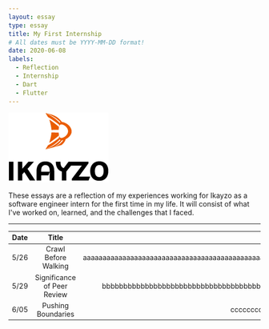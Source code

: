 ```yaml
---
layout: essay
type: essay
title: My First Internship
# All dates must be YYYY-MM-DD format!
date: 2020-06-08
labels:
  - Reflection
  - Internship
  - Dart
  - Flutter
---
```


<img class="" src="../images/logo-ikayzo.png">

These essays are a reflection of my experiences working for Ikayzo as a software engineer intern for the first time in my life. It will consist of what I've worked on, learned, and the challenges that I faced.
<hr>




| Date   |      Title      |  Description |
|----------|:-------------:|------:|
| 5/26 | Crawl Before Walking | aaaaaaaaaaaaaaaaaaaaaaaaaaaaaaaaaaaaaaaaaaaaaaaaaaaaaaaaaaaaaaaaaaa |
| 5/29 | Significance of Peer Review | bbbbbbbbbbbbbbbbbbbbbbbbbbbbbbbbbbbbbbbbbbbbbbbbbbbbbbbbb |
| 6/05 | Pushing Boundaries | ccccccccccccccccccccccccccccc |


